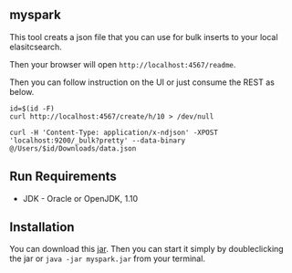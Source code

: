 ## myspark

This tool creats a json file that you can use for bulk inserts to your local elasitcsearch.


Then your browser will open `http://localhost:4567/readme`.

Then you can follow instruction on the UI or just consume the REST as below.


```
id=$(id -F)
curl http://localhost:4567/create/h/10 > /dev/null

curl -H 'Content-Type: application/x-ndjson' -XPOST 'localhost:9200/_bulk?pretty' --data-binary @/Users/$id/Downloads/data.json
```

## Run Requirements
* JDK - Oracle or OpenJDK, 1.10

## Installation


You can download this [jar](https://github.com/TomonoriSoejima/myspark/blob/master/myspark.jar).
Then you can start it simply by doubleclicking the jar or `java -jar myspark.jar` from your terminal.
